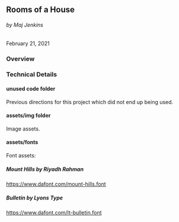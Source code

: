 ## Rooms of a House
###### by Maj Jenkins
February 21, 2021

### Overview


### Technical Details

#### unused code folder
Previous directions for this project which did not end up being used.

#### assets/img folder
Image assets.

#### assets/fonts
Font assets:

##### Mount Hills by Riyadh Rahman
https://www.dafont.com/mount-hills.font

##### Bulletin by Lyons Type
https://www.dafont.com/lt-bulletin.font